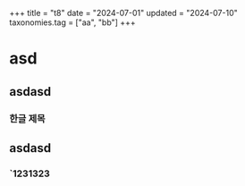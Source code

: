 +++
title = "t8"
date = "2024-07-01"
updated = "2024-07-10"
taxonomies.tag = ["aa", "bb"]
+++

# asd

## asdasd

### 한글 제목

## asdasd

### `1231323